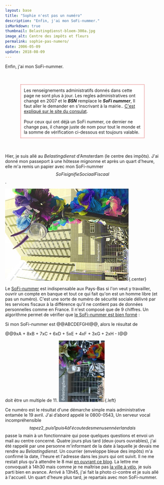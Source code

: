 ```yaml
---
layout: base
title: "Sophie n'est pas un numéro"
description: "Enfin, j'ai mon SoFi-nummer."
isMarkdown: true
thumbnail: Belastingdienst-bloem-300a.jpg
image_alt: Centre des impôts et fleurs
permalink: sophie-pas-numero/
date: 2006-05-09
update: 2018-08-09
---
```


Enfin, j'ai mon SoFi-nummer.

<!-- HTML -->
<div style="border:1px dotted #CC0000; background-color:#FFFFFF; margin:50px; padding:10px">
Les renseignements administratifs donnés dans cette page ne sont plus à jour. Les regles administratives ont changé en 2007 et le <b><i>BSN</i></b> remplace le <b><i>SoFi nummer</i></b>, Il faut aller le demander en s'inscrivant à la mairie.. <a href="https://amsterdam.consulfrance.org/Formalites-d-installation">C'est expliqué sur le site du consulat</a>.
<br><br>
Pour ceux qui ont déjà un SoFi nummer, ce dernier ne change pas, il change juste de nom pour tout le monde et la somme de vérification ci-dessous est toujours valable.
</div>
<!-- / HTML -->

Hier, je suis allé au *Belastingdienst* d'Amsterdam (le centre des impôts). J'ai donné mon passeport à une hôtesse mignonne et après un quart d'heure, elle m'a remis un papier avec mon SoFi-nummer$$SoFi signifie Sociaal Fiscaal$$.

![Centre des impôts et fleurs](Belastingdienst-bloem-300a.jpg){.center}

Le [SoFi-nummer](http://www.belastingdienst.nl/particulier/sofi_nummer/) est indispensable aux Pays-Bas si l'on veut y travailler, ouvrir un compte en banque et tout ce qui fait qu'on est un homme libre (et pas un numéro). C'est une sorte de numéro de sécurité sociale délivré par les services fiscaux à la différence qu'il ne contient pas de données personnelles comme en France. Il n'est composé que de 9 chiffres. Un algorithme permet de vérifier que [le SoFi-nummer est bien formé](http://nl.wikipedia.org/wiki/Sofi-nummer) :

Si mon SoFi-nummer est @@ABCDEFGHI@@, alors le résultat de


@@9xA + 8xB + 7xC + 6xD + 5xE + 4xF + 3xG + 2xH - I@@


doit être un multiple de 11.
![Belastingdiest](Belastingdiest-200a.jpg){.left}

Ce numéro est le résultat d'une démarche simple mais administrative entamée le 19 avril. J'ai d’abord appelé le 0800-0543, Un serveur vocal incompréhensible$$tapez 2, puis 1 puis 4 à l'écoute des menus en néerlandais$$  passe la main à un fonctionnaire qui pose quelques questions et envoi un mail au centre concerné. Quatre jours plus tard (deux-jours ouvrables), j'ai été rappelé par une personne m'informant de la date à laquelle je devais me rendre au *Belastingdienst*. Un courrier (enveloppe bleue des impôts) m'a confirmé la date, l'heure et l'adresse dans les jours qui ont suivit. Il ne me restait plus qu'à attendre le 8 mai [en ouvrant ce blog](/demenagement-en-photos). La lettre me convoquait à 14h30 mais comme je ne maîtrise pas [la ville à vélo](/un-b-twin-a-amsterdam), je suis parti bien en avance. Arrivé à 13h45, j'ai fait la photo ci-contre et je suis allé à l'accueil. Un quart d'heure plus tard, je repartais avec mon SoFi-nummer.